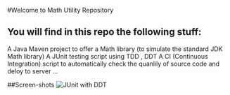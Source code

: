 #Welcome to Math Utility Repository

## You will find in this repo the following stuff:

A Java Maven project to offer a Math library (to simulate the standard JDK Math library)
A JUnit testing script using TDD , DDT
A CI (Continuous Integration) script to automatically check the quanlily of source code and deloy to server
...

##Screen-shots 
![JUnit with DDT](screenshots/JUnit%20with%20DDT.png)
